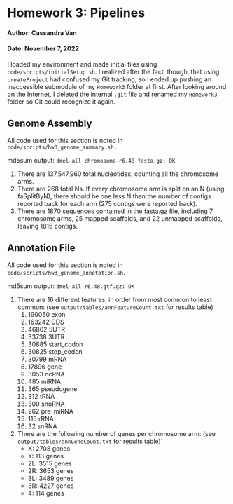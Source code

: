 # Homework 3: Pipelines

#### Author: Cassandra Van
#### Date: November 7, 2022

I loaded my environment and made initial files using `code/scripts/initialSetup.sh`. I realized after the fact, though, that using `createProject` had confused my Git tracking, so I ended up pushing an inaccessible submodule of my `Homework3` folder at first. After looking around on the Internet, I deleted the internal `.git` file and renamed my `Homework3` folder so Git could recognize it again.

## Genome Assembly
All code used for this section is noted in `code/scripts/hw3_genome_summary.sh.`

md5sum output: `dmel-all-chromosome-r6.48.fasta.gz: OK`

1. There are 137,547,960 total nucleotides, counting all the chromosome arms.
2. There are 268 total Ns. If every chromosome arm is split on an N (using faSplitByN), there should be one less N than the number of contigs reported back for each arm (275 contigs were reported back).
3. There are 1870 sequences contained in the fasta.gz file, including 7 chromosome arms, 25 mapped scaffolds, and 22 unmapped scaffolds, leaving 1816 contigs.

## Annotation File
All code used for this section is noted in `code/scripts/hw3_genome_annotation.sh`.

md5sum output: `dmel-all-r6.48.gtf.gz: OK`

1. There are 16 different features, in order from most common to least common: 
(see `output/tables/annFeatureCount.txt` for results table)
    1. 190050 exon
    2. 163242 CDS
    3.  46802 5UTR
    4.  33738 3UTR
    5.  30885 start_codon
    6.  30825 stop_codon
    7.  30799 mRNA
    8.  17896 gene
    9.   3053 ncRNA
    10.   485 miRNA
    11.   365 pseudogene
    12.   312 tRNA
    13.   300 snoRNA
    14.   262 pre_miRNA
    15.   115 rRNA
    16.    32 snRNA
2. There are the following number of genes per chromosome arm:
(see `output/tables/annGeneCount.txt` for results table)`
    - X:  2708 genes
    - Y:  113 genes
    - 2L: 3515 genes
    - 2R: 3653 genes
    - 3L: 3489 genes
    - 3R: 4227 genes
    - 4:  114 genes

